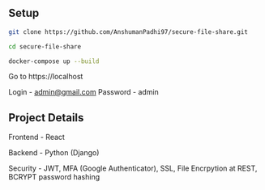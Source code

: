 Setup
---

```bash
git clone https://github.com/AnshumanPadhi97/secure-file-share.git
```

```bash
cd secure-file-share
```

```bash
docker-compose up --build
```

Go to https://localhost

Login - admin@gmail.com
Password - admin

Project Details
---------------
Frontend - React

Backend - Python (Django)

Security - JWT, MFA (Google Authenticator), SSL, File Encrpytion at REST, BCRYPT password hashing
